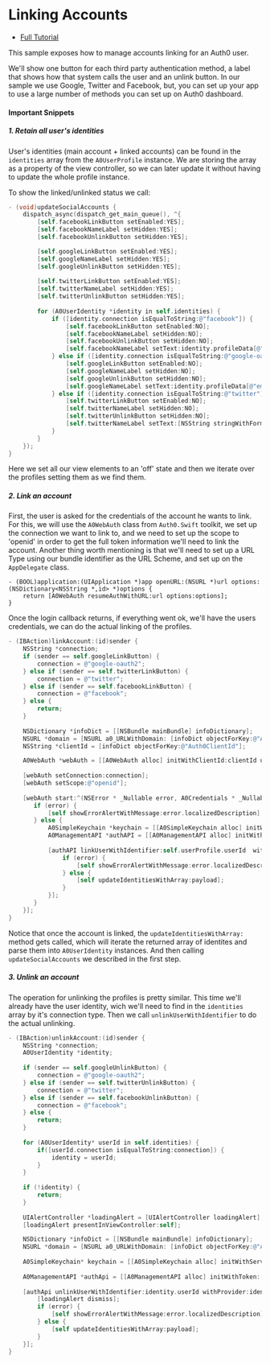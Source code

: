 # Linking Accounts 

- [Full Tutorial](https://auth0.com/docs/quickstart/native/ios-objc/05-linking-accounts)

This sample exposes how to manage accounts linking for an Auth0 user. 

We'll show one button for each third party authentication method, a label that shows how that system calls the user and an unlink button. In our sample we use Google, Twitter and Facebook, but, you can set up your app to use a large number of methods you can set up on Auth0 dashboard.

#### Important Snippets

##### 1. Retain all user's identities

User's identities (main account + linked accounts) can be found in the `identities` array from the `A0UserProfile` instance. We are storing the array as a property of the view controller, so we can later update it without having to update the whole profile instance.

To show the linked/unlinked status we call:
```objective-c
- (void)updateSocialAccounts {
    dispatch_async(dispatch_get_main_queue(), ^{
        [self.facebookLinkButton setEnabled:YES];
        [self.facebookNameLabel setHidden:YES];
        [self.facebookUnlinkButton setHidden:YES];

        [self.googleLinkButton setEnabled:YES];
        [self.googleNameLabel setHidden:YES];
        [self.googleUnlinkButton setHidden:YES];
        
        [self.twitterLinkButton setEnabled:YES];
        [self.twitterNameLabel setHidden:YES];
        [self.twitterUnlinkButton setHidden:YES];
        
        for (A0UserIdentity *identity in self.identities) {
            if ([identity.connection isEqualToString:@"facebook"]) {
                [self.facebookLinkButton setEnabled:NO];
                [self.facebookNameLabel setHidden:NO];
                [self.facebookUnlinkButton setHidden:NO];
                [self.facebookNameLabel setText:identity.profileData[@"name"]];
            } else if ([identity.connection isEqualToString:@"google-oauth2"]) {
                [self.googleLinkButton setEnabled:NO];
                [self.googleNameLabel setHidden:NO];
                [self.googleUnlinkButton setHidden:NO];
                [self.googleNameLabel setText:identity.profileData[@"email"]];
            } else if ([identity.connection isEqualToString:@"twitter"]) {
                [self.twitterLinkButton setEnabled:NO];
                [self.twitterNameLabel setHidden:NO];
                [self.twitterUnlinkButton setHidden:NO];
                [self.twitterNameLabel setText:[NSString stringWithFormat:@"@%@", identity.profileData[@"screen_name"]]];
            }
        }
    });
}
```

Here we set all our view elements to an 'off' state and then we iterate over the profiles setting them as we find them.

##### 2. Link an account

First, the user is asked for the credentials of the account he wants to link. For this, we will use the `A0WebAuth` class from `Auth0.Swift` toolkit, we set up the connection we want to link to, and we need to set up the scope to 'openid' in order to get the full token information we'll need to link the account. 
Another thing worth mentioning is that we'll need to set up a URL Type using our bundle identifier as the URL Scheme, and set up on the `AppDelegate` class.

```objc
- (BOOL)application:(UIApplication *)app openURL:(NSURL *)url options:(NSDictionary<NSString *,id> *)options {
    return [A0WebAuth resumeAuthWithURL:url options:options];
}
```

Once the login callback returns, if everything went ok, we'll have the users credentials, we can do the actual linking of the profiles. 

```objective-c
- (IBAction)linkAccount:(id)sender {
    NSString *connection;
    if (sender == self.googleLinkButton) {
        connection = @"google-oauth2";
    } else if (sender == self.twitterLinkButton) {
        connection = @"twitter";
    } else if (sender == self.facebookLinkButton) {
        connection = @"facebook";
    } else {
        return;
    }
    
    NSDictionary *infoDict = [[NSBundle mainBundle] infoDictionary];
    NSURL *domain = [NSURL a0_URLWithDomain: [infoDict objectForKey:@"Auth0Domain"]];
    NSString *clientId = [infoDict objectForKey:@"Auth0ClientId"];

    A0WebAuth *webAuth = [[A0WebAuth alloc] initWithClientId:clientId url:domain];
    
    [webAuth setConnection:connection];
    [webAuth setScope:@"openid"];
    
    [webAuth start:^(NSError * _Nullable error, A0Credentials * _Nullable credentials) {
       if (error) {
           [self showErrorAlertWithMessage:error.localizedDescription];
       } else {
           A0SimpleKeychain *keychain = [[A0SimpleKeychain alloc] initWithService:@"Auth0"];
           A0ManagementAPI *authAPI = [[A0ManagementAPI alloc] initWithToken:[keychain stringForKey:@"id_token"] url:domain];
           
           [authAPI linkUserWithIdentifier:self.userProfile.userId  withUserUsingToken: credentials.idToken callback:^(NSError * _Nullable error, NSArray<NSDictionary<NSString *,id> *> * _Nullable payload) {
               if (error) {
                   [self showErrorAlertWithMessage:error.localizedDescription];
               } else {
                   [self updateIdentitiesWithArray:payload];
               }
           }];
       }
    }];
}
```

Notice that once the account is linked, the `updateIdentitiesWithArray:` method gets called, which will iterate the returned array of identites and parse them into `A0UserIdentity` instances. And then calling `updateSocialAccounts` we described in the first step.

##### 3. Unlink an account

The operation for unlinking the profiles is pretty similar. This time we'll already have the user identity, wich we'll need to find in the `identities` array by it's connection type. Then we call `unlinkUserWithIdentifier` to do the actual unlinking.

```objective-c
- (IBAction)unlinkAccount:(id)sender {
    NSString *connection;
    A0UserIdentity *identity;
    
    if (sender == self.googleUnlinkButton) {
        connection = @"google-oauth2";
    } else if (sender == self.twitterUnlinkButton) {
        connection = @"twitter";
    } else if (sender == self.facebookUnlinkButton) {
        connection = @"facebook";
    } else {
        return;
    }
    
    for (A0UserIdentity* userId in self.identities) {
        if([userId.connection isEqualToString:connection]) {
            identity = userId;
        }
    }
    
    if (!identity) {
        return;
    }
    
    UIAlertController *loadingAlert = [UIAlertController loadingAlert];
    [loadingAlert presentInViewController:self];

    NSDictionary *infoDict = [[NSBundle mainBundle] infoDictionary];
    NSURL *domain = [NSURL a0_URLWithDomain: [infoDict objectForKey:@"Auth0Domain"]];
    
    A0SimpleKeychain* keychain = [[A0SimpleKeychain alloc] initWithService:@"Auth0"];
    
    A0ManagementAPI *authApi = [[A0ManagementAPI alloc] initWithToken:[keychain stringForKey:@"id_token"] url:domain];
    
    [authApi unlinkUserWithIdentifier:identity.userId withProvider:identity.provider fromUserId:self.userProfile.userId callback:^(NSError * _Nullable error, NSArray<NSDictionary<NSString *,id> *> * _Nullable payload) {
        [loadingAlert dismiss];
        if (error) {
            [self showErrorAlertWithMessage:error.localizedDescription];
        } else {
            [self updateIdentitiesWithArray:payload];
        }
    }];
}
```
